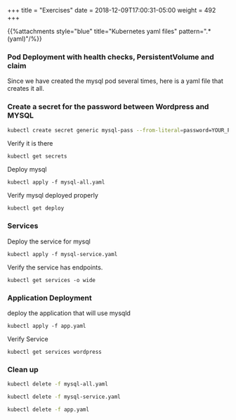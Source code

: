 +++
title = "Exercises"
date = 2018-12-09T17:00:31-05:00
weight = 492
+++

{{%attachments style="blue" title="Kubernetes yaml files" pattern=".*(yaml)"/%}}

### Pod Deployment with health checks, PersistentVolume and claim

Since we have created the mysql pod several times, here is a yaml file that creates it all.

### Create a secret for the password between Wordpress and MYSQL

```bash
kubectl create secret generic mysql-pass --from-literal=password=YOUR_PASSWORD
```

Verify it is there
```
kubectl get secrets
```

Deploy mysql
```
kubectl apply -f mysql-all.yaml
```

Verify mysql deployed properly
```
kubectl get deploy
```

### Services

Deploy the service for mysql
```
kubectl apply -f mysql-service.yaml
```

Verify the service has endpoints.
```
kubectl get services -o wide
```

### Application Deployment
deploy the application that will use mysqld
```
kubectl apply -f app.yaml
```

Verify Service
```
kubectl get services wordpress
```

### Clean up

```bash
kubectl delete -f mysql-all.yaml

kubectl delete -f mysql-service.yaml

kubectl delete -f app.yaml
```

